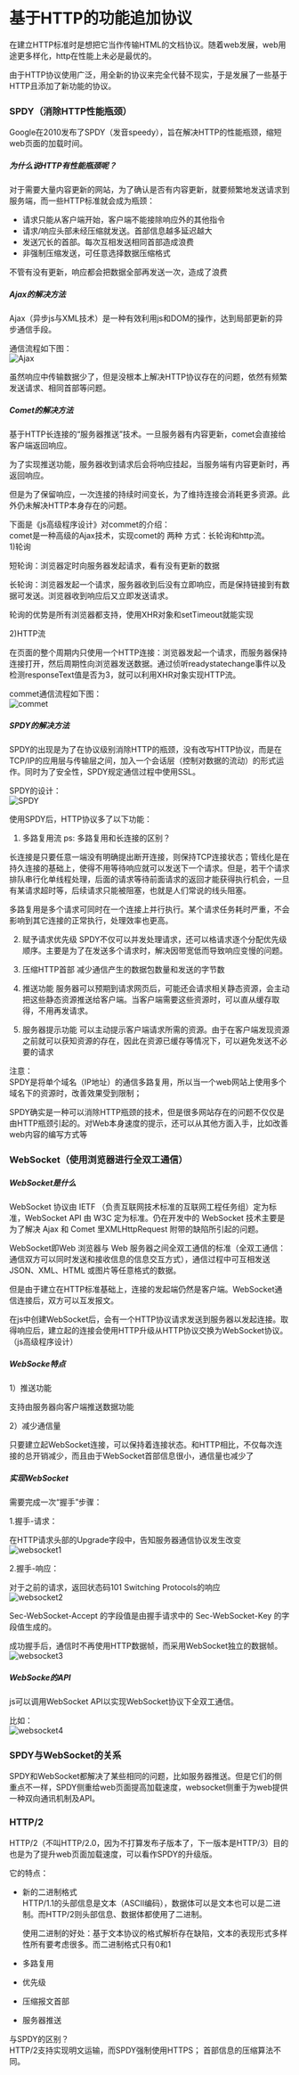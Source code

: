 # 基于HTTP的功能追加协议
在建立HTTP标准时是想把它当作传输HTML的文档协议。随着web发展，web用途更多样化，http在性能上未必是最优的。

由于HTTP协议使用广泛，用全新的协议来完全代替不现实，于是发展了一些基于HTTP且添加了新功能的协议。

### SPDY（消除HTTP性能瓶颈）
Google在2010发布了SPDY（发音speedy），旨在解决HTTP的性能瓶颈，缩短web页面的加载时间。

##### 为什么说HTTP有性能瓶颈呢？

对于需要大量内容更新的网站，为了确认是否有内容更新，就要频繁地发送请求到服务端，而一些HTTP标准就会成为瓶颈：

- 请求只能从客户端开始，客户端不能接除响应外的其他指令
- 请求/响应头部未经压缩就发送。首部信息越多延迟越大
- 发送冗长的首部。每次互相发送相同首部造成浪费
- 非强制压缩发送，可任意选择数据压缩格式

不管有没有更新，响应都会把数据全部再发送一次，造成了浪费

##### Ajax的解决方法
Ajax（异步js与XML技术）是一种有效利用js和DOM的操作，达到局部更新的异步通信手段。

通信流程如下图：<br>
![Ajax](img/Ajax.png)

虽然响应中传输数据少了，但是没根本上解决HTTP协议存在的问题，依然有频繁发送请求、相同首部等问题。

##### Comet的解决方法
基于HTTP长连接的“服务器推送”技术。一旦服务器有内容更新，comet会直接给客户端返回响应。

为了实现推送功能，服务器收到请求后会将响应挂起，当服务端有内容更新时，再返回响应。

但是为了保留响应，一次连接的持续时间变长，为了维持连接会消耗更多资源。此外仍未解决HTTP本身存在的问题。

下面是《js高级程序设计》对commet的介绍：<br>
comet是一种高级的Ajax技术，实现comet的 两种 方式：长轮询和http流。<br>
  1)轮询

  短轮询：浏览器定时向服务器发起请求，看有没有更新的数据

  长轮询：浏览器发起一个请求，服务器收到后没有立即响应，而是保持链接到有数据可发送。浏览器收到响应后又立即发送请求。

  轮询的优势是所有浏览器都支持，使用XHR对象和setTimeout就能实现

  2)HTTP流

  在页面的整个周期内只使用一个HTTP连接：浏览器发起一个请求，而服务器保持连接打开，然后周期性向浏览器发送数据。通过侦听readystatechange事件以及检测responseText值是否为3，就可以利用XHR对象实现HTTP流。

commet通信流程如下图：<br>
![commet](img/commet.png)


##### SPDY的解决方法
SPDY的出现是为了在协议级别消除HTTP的瓶颈，没有改写HTTP协议，而是在TCP/IP的应用层与传输层之间，加入一个会话层（控制对数据的流动）的形式运作。同时为了安全性，SPDY规定通信过程中使用SSL。

SPDY的设计：<br>
![SPDY](img/spdy.png)

使用SPDY后，HTTP协议多了以下功能：

1. 多路复用流
  ps: 多路复用和长连接的区别？

  长连接是只要任意一端没有明确提出断开连接，则保持TCP连接状态；管线化是在持久连接的基础上，使得不用等待响应就可以发送下一个请求。但是，若干个请求排队串行化单线程处理，后面的请求等待前面请求的返回才能获得执行机会，一旦有某请求超时等，后续请求只能被阻塞，也就是人们常说的线头阻塞。

  多路复用是多个请求可同时在一个连接上并行执行。某个请求任务耗时严重，不会影响到其它连接的正常执行，处理效率也更高。

2. 赋予请求优先级
  SPDY不仅可以并发处理请求，还可以格请求逐个分配优先级顺序。主要是为了在发送多个请求时，解决因带宽低而导致响应变慢的问题。

3. 压缩HTTP首部
  减少通信产生的数据包数量和发送的字节数

4. 推送功能
  服务器可以预期到请求网页后，可能还会请求相关静态资源，会主动把这些静态资源推送给客户端。当客户端需要这些资源时，可以直从缓存取得，不用再发请求。

5. 服务器提示功能
  可以主动提示客户端请求所需的资源。由于在客户端发现资源之前就可以获知资源的存在，因此在资源已缓存等情况下，可以避免发送不必要的请求

注意：<br>
SPDY是将单个域名（IP地址）的通信多路复用，所以当一个web网站上使用多个域名下的资源时，改善效果受到限制；

SPDY确实是一种可以消除HTTP瓶颈的技术，但是很多网站存在的问题不仅仅是由HTTP瓶颈引起的。对Web本身速度的提示，还可以从其他方面入手，比如改善web内容的编写方式等



### WebSocket（使用浏览器进行全双工通信）
##### WebSocket是什么
WebSocket 协议由 IETF （负责互联网技术标准的互联网工程任务组）定为标准，WebSocket API 由 W3C 定为标准。仍在开发中的 WebSocket 技术主要是为了解决 Ajax 和 Comet 里XMLHttpRequest 附带的缺陷所引起的问题。

WebSocket即Web 浏览器与 Web 服务器之间全双工通信的标准（全双工通信：通信双方可以同时发送和接收信息的信息交互方式），通信过程中可互相发送JSON、XML、HTML 或图片等任意格式的数据。

但是由于建立在HTTP标准基础上，连接的发起端仍然是客户端。WebSocket通信连接后，双方可以互发报文。

在js中创建WebSocket后，会有一个HTTP协议请求发送到服务器以发起连接。取得响应后，建立起的连接会使用HTTP升级从HTTP协议交换为WebSocket协议。（js高级程序设计）

##### WebSocke特点
1）推送功能

支持由服务器向客户端推送数据功能

2）减少通信量

只要建立起WebSocket连接，可以保持着连接状态。和HTTP相比，不仅每次连接的总开销减少，而且由于WebSocket首部信息很小，通信量也减少了

##### 实现WebSocket
需要完成一次“握手”步骤：

1.握手-请求：

在HTTP请求头部的Upgrade字段中，告知服务器通信协议发生改变<br>
![websocket1](img/websocket1.png)

2.握手-响应：

对于之前的请求，返回状态码101 Switching Protocols的响应<br>
![websocket2](img/websocket2.png)

Sec-WebSocket-Accept 的字段值是由握手请求中的 Sec-WebSocket-Key 的字段值生成的。

成功握手后，通信时不再使用HTTP数据帧，而采用WebSocket独立的数据帧。<br>
![websocket3](img/websocket3.png)


##### WebSocke的API
js可以调用WebSocket API以实现WebSocket协议下全双工通信。

比如：<br>
![websocket4](img/websocket4.png)


### SPDY与WebSocket的关系
SPDY和WebSocket都解决了某些相同的问题，比如服务器推送。但是它们的侧重点不一样，SPDY侧重给web页面提高加载速度，websocket侧重于为web提供一种双向通讯机制及API。


### HTTP/2
HTTP/2（不叫HTTP/2.0，因为不打算发布子版本了，下一版本是HTTP/3）目的也是为了提升web页面加载速度，可以看作SPDY的升级版。

它的特点：
- 新的二进制格式<br>
  HTTP/1.1的头部信息是文本（ASCII编码），数据体可以是文本也可以是二进制。而HTTP/2则头部信息、数据体都使用了二进制。

  使用二进制的好处：基于文本协议的格式解析存在缺陷，文本的表现形式多样性所有要考虑很多。而二进制格式只有0和1
- 多路复用
- 优先级
- 压缩报文首部
- 服务器推送

与SPDY的区别？<br>
HTTP/2支持实现明文运输，而SPDY强制使用HTTPS；
首部信息的压缩算法不同。